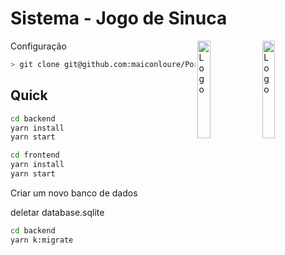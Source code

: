 # Sistema - Jogo de Sinuca 

<img alt="Logo" align="right" src="https://cdn.iconscout.com/icon/free/png-512/node-js-1174925.png" width="20%" />

<img alt="Logo" align="right" src="https://create-react-app.dev/img/logo.svg" width="20%" />

Configuração
```sh
> git clone git@github.com:maiconloure/Portfolio.git
```
## Quick

```sh
cd backend
yarn install
yarn start
```

```sh
cd frontend
yarn install
yarn start
```

Criar um novo banco de dados

deletar database.sqlite
```sh
cd backend
yarn k:migrate
```